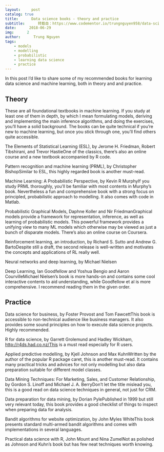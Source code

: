 ```yaml
---
layout:     post
catalog: true
title:      Data science books - theory and practice
subtitle:      转载自：https://www.codementor.io/trungnguyen958/data-science-books-theory-and-practice-krrjgncy7
date:      2018-06-29
img:      2
author:      Trung Nguyen
tags:
    - models
    - modelling
    - probabilistic
    - learning data science
    - practice
---
```


In this post I’d like to share some of my recommended books for learning data science and machine learning, both in theory and and practice.

##  Theory

These are all foundational textbooks in machine learning. If you study at least one of them in depth, by which I mean formulating models, deriving and implementing the main inference algorithms, and doing the exercises, you’ll have a solid background. The books can be quite technical if you’re new to machine learning, but once you stick through one, you’ll find others quite accessible.


The Elements of Statistical Learning (ESL), by Jerome H. Friedman, Robert Tibshirani, and Trevor HastieOne of the classics, there’s also an online course and a new textbook accompanied by R code.


Pattern recognition and machine learning (PRML), by Christopher BishopSimilar to ESL, this highly regarded book is another must-read.


Machine Learning: A Probabilistic Perspective, by Kevin R MurphyIf you study PRML thoroughly, you’ll be familiar with most contents in Murphy’s book. Nevertheless a fun and comprehensive book with a strong focus on principled, probabilistic approach to modelling. It also comes with code in Matlab.


Probabilistic Graphical Models, Daphne Koller and Nir FriedmanGraphical models provide a framework for representation, inference, as well as learning of probabilistic models. This powerful framework provides a unifying view to many ML models which otherwise may be viewed as just a bunch of disparate models. There’s also an online course on Coursera.


Reinforcement learning, an introduction, by Richard S. Sutto and Andrew G. BartoDespite still a draft, the second release is well-written and motivates the concepts and applications of RL really well.


Neural networks and deep learning, by Michael Nielsen


Deep Learning, Ian Goodfellow and Yoshua Bengio and Aaron CourvilleMichael Nielsen’s book is more hands-on and contains some cool interactive contents to aid understanding, while Goodfellow et al is more comprehensive. I recommend reading them in the given order.


##  Practice

Data science for business, by Foster Provost and Tom FawcettThis book is accessible to non-technical audience like business managers. It also provides some sound principles on how to execute data science projects. Highly recommended.


R for data science, by Garrett Grolemund and Hadley Wickham, http://r4ds.had.co.nz/This is a must read especially for R users.


Applied predictive modelling, by Kjell Johnson and Max KuhnWritten by the author of the popular R package caret, this is another must-read. It contains many practical tricks and advices for not only modelling but also data preparation suitable for different model classes.


Data Mining Techniques: For Marketing, Sales, and Customer Relationship, by Gordon S. Linoff and Michael J. A. BerryDon’t let the title mislead you, this is a good read on data science techniques in general, not just for CRM.


Data preparation for data mining, by Dorian PylePublished in 1999 but still very relevant today, this book provides a good checklist of things to inspect when preparing data for analysis.


Bandit algorithms for website optimization, by John Myles WhiteThis book presents standard multi-armed bandit algorithms and comes with implementations in several languages.


Practical data science with R, John Mount and Nina ZumelNot as polished as Johnson and Kuhn’s book but has few neat techniques worth knowing.


